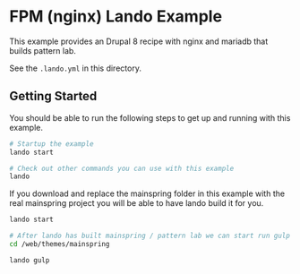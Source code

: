 FPM (nginx) Lando Example
===================

This example provides an Drupal 8 recipe with nginx and mariadb that builds pattern lab.

See the `.lando.yml` in this directory.

Getting Started
---------------

You should be able to run the following steps to get up and running with this example.

```bash
# Startup the example
lando start

# Check out other commands you can use with this example
lando
```

If you download and replace the mainspring folder in this example with the real mainspring project you will be able to have lando build it for you.

```bash
lando start

# After lando has built mainspring / pattern lab we can start run gulp afte changing into the mainspring themes directory
cd /web/themes/mainspring

lando gulp
```

